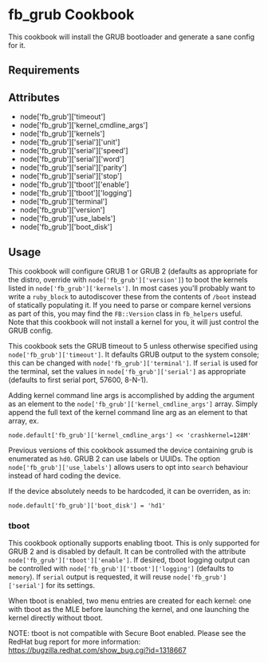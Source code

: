 fb_grub Cookbook
====================
This cookbook will install the GRUB bootloader and generate a sane config for
it.

Requirements
------------

Attributes
----------
* node['fb_grub']['timeout']
* node['fb_grub']['kernel_cmdline_args']
* node['fb_grub']['kernels']
* node['fb_grub']['serial']['unit']
* node['fb_grub']['serial']['speed']
* node['fb_grub']['serial']['word']
* node['fb_grub']['serial']['parity']
* node['fb_grub']['serial']['stop']
* node['fb_grub']['tboot']['enable']
* node['fb_grub']['tboot']['logging']
* node['fb_grub']['terminal']
* node['fb_grub']['version']
* node['fb_grub']['use_labels']
* node['fb_grub']['boot_disk']

Usage
-----
This cookbook will configure GRUB 1 or GRUB 2 (defaults as appropriate for the
distro, override with `node['fb_grub']['version']`) to boot the kernels listed
in `node['fb_grub']['kernels']`. In most cases you'll probably want to write a
`ruby_block` to autodiscover these from the contents of `/boot` instead of
statically populating it. If you need to parse or compare kernel versions as
part of this, you may find the `FB::Version` class in `fb_helpers` useful.
Note that this cookbook will not install a kernel for you, it will just
control the GRUB config.

This cookbook sets the GRUB timeout to 5 unless otherwise specified using
`node['fb_grub']['timeout']`. It defaults GRUB output to the system
console; this can be changed with `node['fb_grub']['terminal']`. If `serial` is
used for the terminal, set the values in `node['fb_grub']['serial']` as
appropriate (defaults to first serial port, 57600, 8-N-1).

Adding kernel command line args is accomplished by adding the argument as
an element to the `node['fb_grub']['kernel_cmdline_args']` array.
Simply append the full text of the kernel command line arg as an element
to that array, ex.

    node.default['fb_grub']['kernel_cmdline_args'] << 'crashkernel=128M'

Previous versions of this cookbook assumed the device containing grub is
enumerated as `hd0`. GRUB 2 can use labels or UUIDs. The option
`node['fb_grub']['use_labels']` allows users to opt into `search` behaviour
instead of hard coding the device.

If the device absolutely needs to be hardcoded, it can be overriden, as in:

    node.default['fb_grub']['boot_disk'] = 'hd1'

### tboot
This cookbook optionally supports enabling tboot. This is only supported for
GRUB 2 and is disabled by default. It can be controlled with the attribute
`node['fb_grub']['tboot']['enable']`. If desired, tboot logging output can be
controlled with `node['fb_grub']['tboot']['logging']` (defaults to `memory`).
If `serial` output is requested, it will reuse `node['fb_grub']['serial']` for
its settings.

When tboot is enabled, two menu entries are created for each kernel: one with
tboot as the MLE before launching the kernel, and one launching the kernel
directly without tboot.

NOTE: tboot is not compatible with Secure Boot enabled. Please see the RedHat
bug report for more information: https://bugzilla.redhat.com/show_bug.cgi?id=1318667
